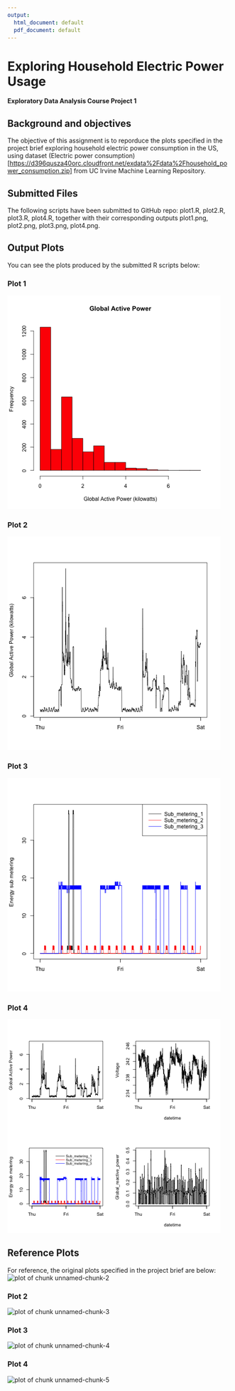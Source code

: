 ```yaml
---
output:
  html_document: default
  pdf_document: default
---
```

# Exploring Household Electric Power Usage
**Exploratory Data Analysis Course Project 1**

## Background and objectives

The objective of this assignment is to reporduce the plots specified in the project brief exploring household electric power consumption in the US, using dataset (Electric power consumption) [https://d396qusza40orc.cloudfront.net/exdata%2Fdata%2Fhousehold_power_consumption.zip] from UC Irvine Machine Learning Repository.

## Submitted Files
The following scripts have been submitted to GitHub repo: plot1.R, plot2.R, plot3.R, plot4.R, together with their corresponding outputs plot1.png, plot2.png, plot3.png, plot4.png.

## Output Plots
You can see the plots produced by the submitted R scripts below:

### Plot 1
![Plot1](plot1.png)

### Plot 2
![Plot2](plot2.png)

### Plot 3
![Plot3](plot3.png)

### Plot 4
![Plot4](plot4.png)

## Reference Plots
For reference, the original plots specified in the project brief are below:
![plot of chunk unnamed-chunk-2](figure/unnamed-chunk-2.png) 

### Plot 2

![plot of chunk unnamed-chunk-3](figure/unnamed-chunk-3.png) 

### Plot 3

![plot of chunk unnamed-chunk-4](figure/unnamed-chunk-4.png) 

### Plot 4

![plot of chunk unnamed-chunk-5](figure/unnamed-chunk-5.png) 
